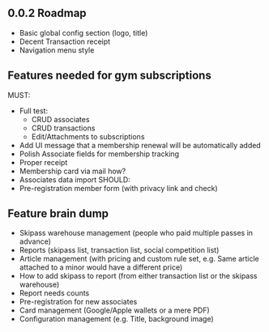 ## 0.0.2 Roadmap 
- Basic global config section (logo, title)
- Decent Transaction receipt
- Navigation menu style

## Features needed for gym subscriptions
MUST:
- Full test:
    - CRUD associates
    - CRUD transactions
    - Edit/Attachments to subscriptions
- Add UI message that a membership renewal will be automatically added
- Polish Associate fields for membership tracking
- Proper receipt
- Membership card via mail how?
- Associates data import
SHOULD:
- Pre-registration member form (with privacy link and check)


## Feature brain dump
- Skipass warehouse management (people who paid multiple passes in advance)
- Reports (skipass list, transaction list, social competition list)
- Article management (with pricing and custom rule set, e.g. Same article attached to a minor would have a different price)
- How to add skipass to report (from either transaction list or the skipass warehouse)
- Report needs counts
- Pre-registration for new associates
- Card management (Google/Apple wallets or a mere PDF)
- Configuration management (e.g. Title, background image)
